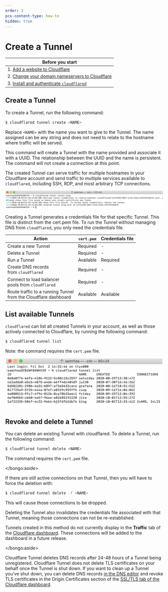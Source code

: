 ```yaml
---
order: 3
pcx-content-type: how-to
hidden: true
---
```


# Create a Tunnel

| Before you start                                                                                                                                |
| ----------------------------------------------------------------------------------------------------------------------------------------------- |
| 1. [Add a website to Cloudflare](https://support.cloudflare.com/hc/en-us/articles/201720164-Creating-a-Cloudflare-account-and-adding-a-website) |
| 2. [Change your domain nameservers to Cloudflare](https://support.cloudflare.com/hc/en-us/articles/205195708)                                   |
| 3. [Install and authenticate `cloudflared`](/connections/connect-apps/install-and-setup)                                                        |

## Create a Tunnel

To create a Tunnel, run the following command:

```sh
$ cloudflared tunnel create <NAME>
```

Replace `<NAME>` with the name you want to give to the Tunnel. The name assigned can be any string and does not need to relate to the hostname where traffic will be served.

This command will create a Tunnel with the name provided and associate it with a UUID. The relationship between the UUID and the name is persistent. The command will not create a connection at this point.

The created Tunnel can serve traffic for multiple hostnames in your Cloudflare account and send traffic to multiple services available to `cloudflared`, including SSH, RDP, and most arbitrary TCP connections.

![Create a tunnel](../../../static/documentation/connections/ct1.png)

Creating a Tunnel generates a credentials file for that specific Tunnel. This file is distinct from the cert.pem file. To run the Tunnel without managing DNS from `cloudflared`, you only need the credentials file.

<TableWrap>

| Action                                                              | `cert.pem` | Credentials file |
| ------------------------------------------------------------------- | ---------- | ---------------- |
| Create a new Tunnel                                                 | Required   | -                |
| Delete a Tunnel                                                     | Required   | -                |
| Run a Tunnel                                                        | Available  | Required         |
| Create DNS records<br/>from `cloudflared`                           | Required   | -                |
| Connect to load balancer<br/>pools from `cloudflared`               | Required   | -                |
| Route traffic to a running Tunnel<br/>from the Cloudflare dashboard | Available  | Available        |

</TableWrap>

## List available Tunnels

`cloudflared` can list all created Tunnels in your account, as well as those actively connected to Cloudflare, by running the following command:

```sh
$ cloudflared tunnel list
```

Note: the command requires the `cert.pem` file.

![List tunnels](../../../static/documentation/connections/connect-apps/create-tunnel/lt1.png)

## Revoke and delete a Tunnel

You can delete an existing Tunnel with cloudflared. To delete a Tunnel, run the following command:

```sh
$ cloudflared tunnel delete <NAME>
```

<Aside>

The command requires the `cert.pem` file.

</bongo:aside>

If there are still active connections on that Tunnel, then you will have to force the deletion with:

```sh
$ cloudflared tunnel delete -f <NAME>
```

This will cause those connections to be dropped.

Deleting the Tunnel also invalidates the credentials file associated with that Tunnel, meaning those connections can not be re-established.

<Aside>

Tunnels created in this method do not currently display in the **Traffic** tab of the [Cloudflare dashboard](https://dash.cloudflare.com). These connections will be added to the dashboard in a future release.

</bongo:aside>

Cloudflare Tunnel deletes DNS records after 24-48 hours of a Tunnel being unregistered. Cloudflare Tunnel does not delete TLS certificates on your behalf once the Tunnel is shut down. If you want to clean up a Tunnel you’ve shut down, you can delete DNS records [in the DNS editor](https://dash.cloudflare.com/?zone=dns) and revoke TLS certificates in the Origin Certificates section of the [SSL/TLS tab of the Cloudflare dashboard](https://dash.cloudflare.com?to=/:account/:zone/ssl-tls/origin).
